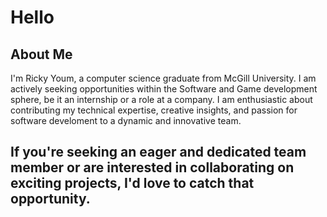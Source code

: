# Hello

## About Me

I'm Ricky Youm, a computer science graduate from McGill University. I am actively seeking opportunities within the Software and Game development sphere, be it an internship or a role at a company. I am enthusiastic about contributing my technical expertise, creative insights, and passion for software develoment to a dynamic and innovative team.

If you're seeking an eager and dedicated team member or are interested in collaborating on exciting projects, I'd love to catch that opportunity.
---
